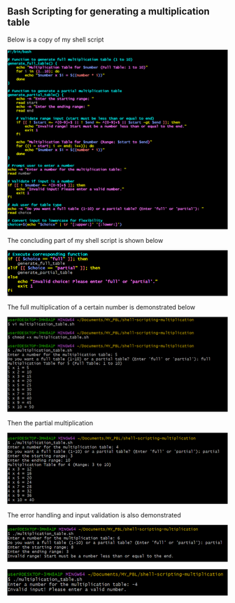 ## Bash Scripting for generating a multiplication table
Below is a copy of my shell script

![alt text](images/shell-script1...PNG)

The concluding part of my shell script is shown below

![alt text](images/shell-script2...PNG)

The full multiplication of a certain number is demonstrated below

![alt text](images/full-multiplication...PNG)

Then the partial multiplication

![alt text](images/partial-multiplication...PNG)

The error handling and input validation is also demonstrated

![alt text](images/error-handling...PNG)

![alt text](images/error-handling2...PNG)